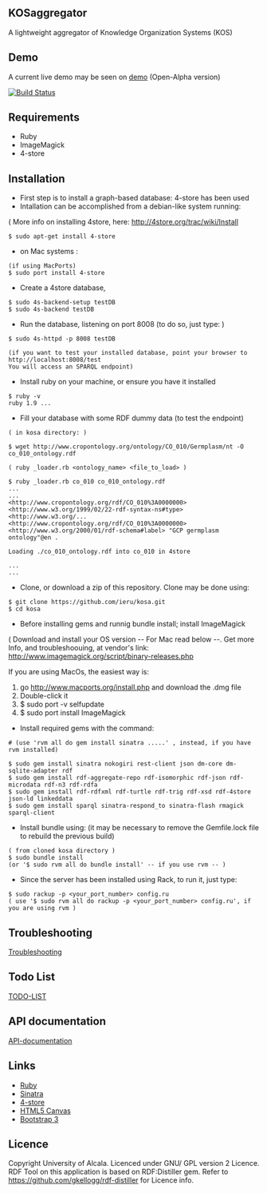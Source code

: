 ## KOSaggregator

A lightweight aggregator of Knowledge Organization Systems (KOS)

## Demo

A current live demo may be seen on [demo](http://kos.appgee.net) (Open-Alpha version)

[![Build Status](https://travis-ci.org/ieru/kosa.png?branch=master)](https://travis-ci.org/ieru/kosa)

## Requirements

- Ruby 
- ImageMagick
- 4-store

## Installation


- First step is to install a graph-based database: 4-store has been used
- Intallation can be accomplished from a debian-like system running: 

( More info on installing 4store, here:
http://4store.org/trac/wiki/Install

```
$ sudo apt-get install 4-store
```

- on Mac systems : 


```
(if using MacPorts)  
$ sudo port install 4-store  

```

- Create a 4store database, 

```
$ sudo 4s-backend-setup testDB
$ sudo 4s-backend testDB
```

- Run the database, listening on port 8008 (to do so, just type: )

```
$ sudo 4s-httpd -p 8008 testDB  

(if you want to test your installed database, point your browser to http://localhost:8008/test 
You will access an SPARQL endpoint)
```

- Install ruby on your machine, or ensure you have it installed

```
$ ruby -v
ruby 1.9 ...

```

- Fill your database with some RDF dummy data (to test the endpoint)

```
( in kosa directory: )

$ wget http://www.cropontology.org/ontology/CO_010/Germplasm/nt -O co_010_ontology.rdf  

( ruby _loader.rb <ontology_name> <file_to_load> )  

$ ruby _loader.rb co_010 co_010_ontology.rdf
...
...
<http://www.cropontology.org/rdf/CO_010%3A0000000> <http://www.w3.org/1999/02/22-rdf-syntax-ns#type> <http://www.w3.org/...
<http://www.cropontology.org/rdf/CO_010%3A0000000> <http://www.w3.org/2000/01/rdf-schema#label> "GCP germplasm ontology"@en .

Loading ./co_010_ontology.rdf into co_010 in 4store

...
...

```

- Clone, or download a zip of this repository. Clone may be done using:

```
$ git clone https://github.com/ieru/kosa.git
$ cd kosa
```

- Before installing gems and runnig bundle install; install ImageMagick

( Download and install your OS version -- For Mac read below --. 
Get more Info, and troubleshoouing, at vendor's link:
http://www.imagemagick.org/script/binary-releases.php

If you are using MacOs, the easiest way is:  

1. go http://www.macports.org/install.php and download the .dmg file
2. Double-click it
3. $ sudo port -v selfupdate
4. $ sudo port install ImageMagick

- Install required gems with the command:

```
# (use 'rvm all do gem install sinatra .....' , instead, if you have rvm installed)  

$ sudo gem install sinatra nokogiri rest-client json dm-core dm-sqlite-adapter rdf
$ sudo gem install rdf-aggregate-repo rdf-isomorphic rdf-json rdf-microdata rdf-n3 rdf-rdfa
$ sudo gem install rdf-rdfxml rdf-turtle rdf-trig rdf-xsd rdf-4store json-ld linkeddata
$ sudo gem install sparql sinatra-respond_to sinatra-flash rmagick sparql-client
```

- Install bundle using: (it may be necessary to remove the Gemfile.lock file to rebuild the previous build)

```
( from cloned kosa directory )
$ sudo bundle install
(or '$ sudo rvm all do bundle install' -- if you use rvm -- )
```

- Since the server has been installed using Rack, to run it, just type:

```
$ sudo rackup -p <your_port_number> config.ru
( use '$ sudo rvm all do rackup -p <your_port_number> config.ru', if you are using rvm )
```

## Troubleshooting

[Troubleshooting](https://github.com/ieru/kosa/wiki/Troubleshooting)

## Todo List

[TODO-LIST](https://github.com/ieru/kosa/wiki/TODO-LIST)

## API documentation

[API-documentation](https://github.com/ieru/kosa/wiki/RESTful-API-documentation)

## Links

- [Ruby](https://www.ruby-lang.org)
- [Sinatra](http://www.sinatrarb.com/)
- [4-store](http://4store.org/)
- [HTML5 Canvas](http://www.w3.org/html/logo/)
- [Bootstrap 3](http://getbootstrap.com/)

## Licence

Copyright University of Alcala. Licenced under GNU/ GPL version 2 Licence.  
RDF Tool on this application is based on RDF:Distiller gem. Refer to https://github.com/gkellogg/rdf-distiller for Licence info.

